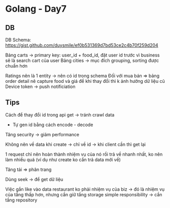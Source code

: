 # Golang - Day7

## DB
DB Schema: https://gist.github.com/duysmile/ef0b531369d7bd53ce2c4b70f259d204

Bảng carts -> primary key: user_id + food_id, đặt user id trước vì business sẽ là search cart của user
Bảng cities -> mục đích grouping, sorting được chuẩn hơn

Ratings nên là 1 entity -> nên có id trong schema
Đối với mua bán => bảng order detail nê capture food và giá để khi thay đổi thì k ảnh hưởng dữ liệu cũ
Device token -> push notificiation

## Tips
Cách để thay đổi id trong api get -> tránh crawl data
- Tự gen id bằng cách encode - decode

Tăng security -> giảm performance

Không nên về data khi create -> chỉ về id -> khi client cần thì get lại

1 request chỉ nên hoàn thành nhiệm vụ của nó rồi trả về nhanh nhất, ko nên làm nhiều quá (ví dụ như create ko cần trả data mới về)

Tăng tải => phân trang

Dùng seek -> để get dữ liệu

Việc gắn like vào data restaurant ko phải nhiệm vụ của biz -> đó là nhiệm vụ của tầng thấp hơn, nhưng cần giữ tầng storage simple responsibility -> cần tầng repository